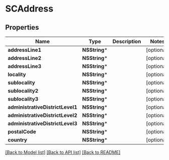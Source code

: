 # SCAddress

## Properties
Name | Type | Description | Notes
------------ | ------------- | ------------- | -------------
**addressLine1** | **NSString*** |  | [optional] 
**addressLine2** | **NSString*** |  | [optional] 
**addressLine3** | **NSString*** |  | [optional] 
**locality** | **NSString*** |  | [optional] 
**sublocality** | **NSString*** |  | [optional] 
**sublocality2** | **NSString*** |  | [optional] 
**sublocality3** | **NSString*** |  | [optional] 
**administrativeDistrictLevel1** | **NSString*** |  | [optional] 
**administrativeDistrictLevel2** | **NSString*** |  | [optional] 
**administrativeDistrictLevel3** | **NSString*** |  | [optional] 
**postalCode** | **NSString*** |  | [optional] 
**country** | **NSString*** |  | [optional] 

[[Back to Model list]](../README.md#documentation-for-models) [[Back to API list]](../README.md#documentation-for-api-endpoints) [[Back to README]](../README.md)


